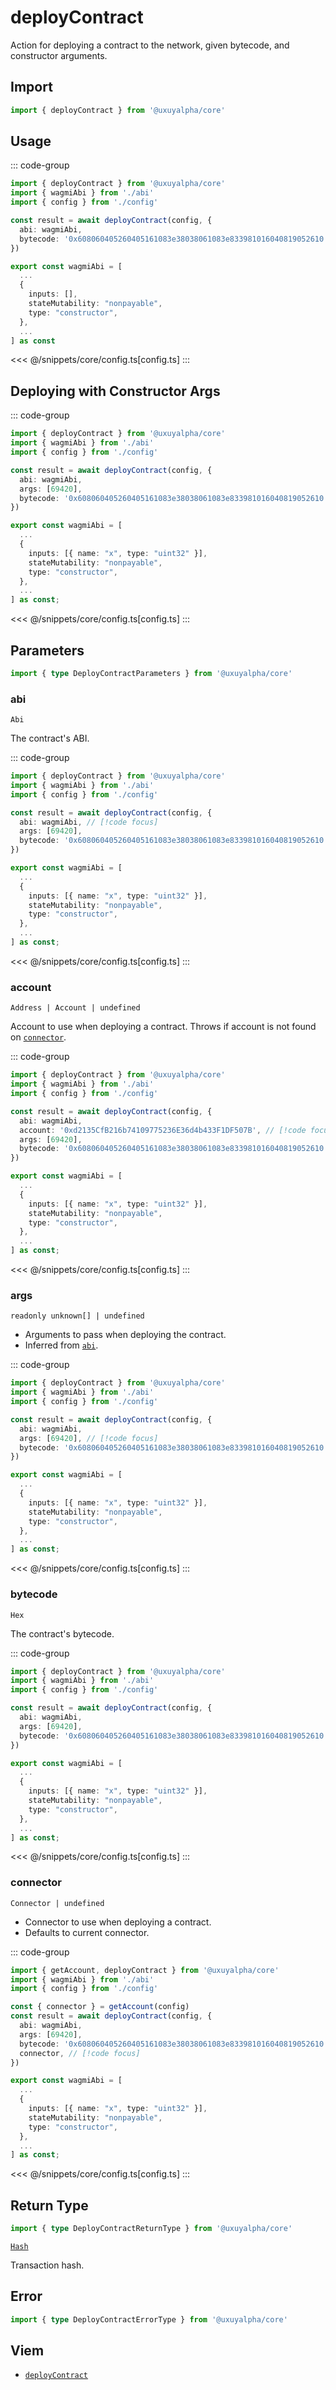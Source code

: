<script setup>
const packageName = '@uxuyalpha/core'
const actionName = 'deployContract'
const typeName = 'DeployContract'
</script>

# deployContract <Badge text="viem@>=2.8.18" />

Action for deploying a contract to the network, given bytecode, and constructor arguments.

## Import

```ts
import { deployContract } from '@uxuyalpha/core'
```

## Usage

::: code-group
```ts [index.ts]
import { deployContract } from '@uxuyalpha/core'
import { wagmiAbi } from './abi'
import { config } from './config'

const result = await deployContract(config, {
  abi: wagmiAbi,
  bytecode: '0x608060405260405161083e38038061083e833981016040819052610...',
})
```
```ts [abi.ts]
export const wagmiAbi = [
  ...
  {
    inputs: [],
    stateMutability: "nonpayable",
    type: "constructor",
  },
  ...
] as const
```
<<< @/snippets/core/config.ts[config.ts]
:::

## Deploying with Constructor Args

::: code-group
```ts [index.ts]
import { deployContract } from '@uxuyalpha/core'
import { wagmiAbi } from './abi'
import { config } from './config'

const result = await deployContract(config, {
  abi: wagmiAbi,
  args: [69420],
  bytecode: '0x608060405260405161083e38038061083e833981016040819052610...',
})
```
```ts [abi.ts]
export const wagmiAbi = [
  ...
  {
    inputs: [{ name: "x", type: "uint32" }],
    stateMutability: "nonpayable",
    type: "constructor",
  },
  ...
] as const;
```
<<< @/snippets/core/config.ts[config.ts]
:::


## Parameters

```ts
import { type DeployContractParameters } from '@uxuyalpha/core'
```

### abi

`Abi`

The contract's ABI.

::: code-group
```ts [index.ts]
import { deployContract } from '@uxuyalpha/core'
import { wagmiAbi } from './abi'
import { config } from './config'

const result = await deployContract(config, {
  abi: wagmiAbi, // [!code focus]
  args: [69420],
  bytecode: '0x608060405260405161083e38038061083e833981016040819052610...',
})
```
```ts [abi.ts]
export const wagmiAbi = [
  ...
  {
    inputs: [{ name: "x", type: "uint32" }],
    stateMutability: "nonpayable",
    type: "constructor",
  },
  ...
] as const;
```
<<< @/snippets/core/config.ts[config.ts]
:::

### account

`Address | Account | undefined`

Account to use when deploying a contract. Throws if account is not found on [`connector`](#connector).

::: code-group
```ts [index.ts]
import { deployContract } from '@uxuyalpha/core'
import { wagmiAbi } from './abi'
import { config } from './config'

const result = await deployContract(config, {
  abi: wagmiAbi,
  account: '0xd2135CfB216b74109775236E36d4b433F1DF507B', // [!code focus]
  args: [69420],
  bytecode: '0x608060405260405161083e38038061083e833981016040819052610...',
})
```
```ts [abi.ts]
export const wagmiAbi = [
  ...
  {
    inputs: [{ name: "x", type: "uint32" }],
    stateMutability: "nonpayable",
    type: "constructor",
  },
  ...
] as const;
```
<<< @/snippets/core/config.ts[config.ts]
:::

### args

`readonly unknown[] | undefined`

- Arguments to pass when deploying the contract.
- Inferred from [`abi`](#abi).

::: code-group
```ts [index.ts]
import { deployContract } from '@uxuyalpha/core'
import { wagmiAbi } from './abi'
import { config } from './config'

const result = await deployContract(config, {
  abi: wagmiAbi,
  args: [69420], // [!code focus]
  bytecode: '0x608060405260405161083e38038061083e833981016040819052610...',
})
```
```ts [abi.ts]
export const wagmiAbi = [
  ...
  {
    inputs: [{ name: "x", type: "uint32" }],
    stateMutability: "nonpayable",
    type: "constructor",
  },
  ...
] as const;
```
<<< @/snippets/core/config.ts[config.ts]
:::

### bytecode

`Hex`

The contract's bytecode.

::: code-group
```ts [index.ts]
import { deployContract } from '@uxuyalpha/core'
import { wagmiAbi } from './abi'
import { config } from './config'

const result = await deployContract(config, {
  abi: wagmiAbi,
  args: [69420],
  bytecode: '0x608060405260405161083e38038061083e833981016040819052610...', // [!code focus]
})
```
```ts [abi.ts]
export const wagmiAbi = [
  ...
  {
    inputs: [{ name: "x", type: "uint32" }],
    stateMutability: "nonpayable",
    type: "constructor",
  },
  ...
] as const;
```
<<< @/snippets/core/config.ts[config.ts]
:::

### connector

`Connector | undefined`

- Connector to use when deploying a contract.
- Defaults to current connector.

::: code-group
```ts [index.ts]
import { getAccount, deployContract } from '@uxuyalpha/core'
import { wagmiAbi } from './abi'
import { config } from './config'

const { connector } = getAccount(config)
const result = await deployContract(config, {
  abi: wagmiAbi,
  args: [69420],
  bytecode: '0x608060405260405161083e38038061083e833981016040819052610...',
  connector, // [!code focus]
})
```
```ts [abi.ts]
export const wagmiAbi = [
  ...
  {
    inputs: [{ name: "x", type: "uint32" }],
    stateMutability: "nonpayable",
    type: "constructor",
  },
  ...
] as const;
```
<<< @/snippets/core/config.ts[config.ts]
:::

## Return Type

```ts
import { type DeployContractReturnType } from '@uxuyalpha/core'
```

[`Hash`](https://viem.sh/docs/glossary/types.html#hash)

Transaction hash.

## Error

```ts
import { type DeployContractErrorType } from '@uxuyalpha/core'
```

<!--@include: @shared/mutation-imports.md-->

## Viem

- [`deployContract`](https://viem.sh/docs/contract/deployContract)
